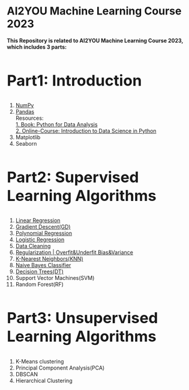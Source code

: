 <!DOCTYPE html>
<html>
<body>
    <h1> AI2YOU Machine Learning Course 2023 </h1>

<b> This Repository is related to AI2YOU Machine Learning Course 2023, which includes 3 parts:</b>
<br>

<h2 style="font-size:40px">Part1: Introduction</h2>
<ol>
  <a href=https://github.com/aminizahra/ML_AI2YOU/tree/main/lecture/ML%20Libraries><li>NumPy</li></a>
  <a href=https://github.com/aminizahra/ML_AI2YOU/tree/main/lecture/ML%20Libraries><li>Pandas</li></a>
      Resources:
      <br><a href="https://github.com/aminizahra/ML_AI2YOU/blob/main/Books/Python%20for%20Data%20Analysis%20Data%20Wrangling%20with%20Pandas%2C%20NumPy%2C%20and%20IPython%20(Wes%20McKinney).pdf">1. Book: Python for Data Analysis</a>
      <br><a href="https://www.coursera.org/learn/python-data-analysis/home/welcome">2. Online-Course: Introduction to Data Science in Python</a>
  <li>Matplotlib</li>
  <li>Seaborn</li>
 </ol>
<h2 style="font-size:40px">Part2: Supervised Learning Algorithms</h2>
<ol>
  <a href=https://github.com/aminizahra/ML_AI2YOU/tree/main/lecture/S1_LinearRegression><li>Linear Regression</li></a>
  <a href=https://github.com/aminizahra/ML_AI2YOU/tree/main/lecture/S2_LinearRegression%26GradientDescent><li>Gradient Descent(GD)</li></a>
  <a href=https://github.com/aminizahra/ML_AI2YOU/tree/main/lecture/S3_PolynomiaRegression><li>Polynomial Regression</li></a>
  <a href=https://github.com/aminizahra/ML_AI2YOU/tree/main/lecture/S4_LogisticRegression><li>Logistic Regression</li></a>
  <a href=https://github.com/aminizahra/ML_AI2YOU/tree/main/lecture/S5_DataCleaning><li>Data Cleaning</li></a>
  <a href=https://github.com/aminizahra/ML_AI2YOU/tree/main/lecture/S6_Regularization><li>Regularization | Overfit&Underfit,Bias&Variance</li></a>
  <a href=https://github.com/aminizahra/ML_AI2YOU/tree/main/lecture/S7_K-NearestNeighbors(KNN)><li>K-Nearest Neighbors(KNN)</li></a>
  <a href=https://github.com/aminizahra/ML_AI2YOU/tree/main/lecture/S8_NaiveBayesClassifier><li>Naive Bayes Classifier</li></a>
  <a href=https://github.com/aminizahra/ML_AI2YOU/tree/main/lecture/S9_DecisionTree><li>Decision Trees(DT)</li></a>
  <li>Support Vector Machines(SVM)</li>
  <li>Random Forest(RF)</li>
 </ol>
<h2 style="font-size:40px">Part3: Unsupervised Learning Algorithms</h2>
<ol>
  <li>K-Means clustering</li>
  <li>Principal Component Analysis(PCA)</li>
  <li>DBSCAN</li>
  <li>Hierarchical Clustering</li>
 </ol>
